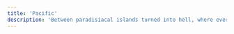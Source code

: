 ```yaml
---
title: 'Pacific'
description: 'Between paradisiacal islands turned into hell, where every atoll was a fortress and every beach a cemetery. From Pearl Harbor to Hiroshima, the Pacific witnessed epic naval battles and the dawn of the atomic age.'
---
```

